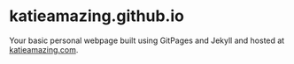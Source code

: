 # katieamazing.github.io
Your basic personal webpage built using GitPages and Jekyll and hosted at [katieamazing.com](http://katieamazing.com/).
